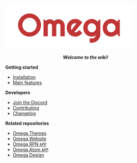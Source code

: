 <a href="https://github.com/Omega-Numworks/Omega/wiki/Home">
<img src="https://github.com/Omega-Numworks/Omega-Design/blob/master/Logos/Omega-Logo-Full.png" />
</a>

<p align="center"><b><i>Welcome to the wiki!</i></b></p>

**Getting started**
- [Installation](https://github.com/Omega-Numworks/Omega/wiki/Installation)
- [Main features](https://github.com/Omega-Numworks/Omega/wiki/Main-features)
<!-- - [FAQ](https://github.com/Omega-Numworks/Omega/wiki/FAQ) -->

**Developers**
- [Join the Discord](https://dis​cord.gg/hjH3​gtd)
- [Contributing](https://github.com/Omega-Numworks/Omega/wiki/Contributing)
- [Changelog](https://github.com/Omega-Numworks/Omega/wiki/Changelog)

**Related repositories**

- [Omega Themes](https://github.com/Omega-Numworks/Omega-Themes)
- [Omega Website](https://github.com/Omega-Numworks/Omega-Website)
- [Omega RPN `APP`](https://github.com/Omega-Numworks/Omega-RPN)
- [Omega Atom `APP`](https://github.com/Omega-Numworks/Omega-Atom)
- [Omega Design](https://github.com/Omega-Numworks/Omega-Design)